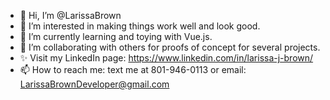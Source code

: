 - 👋 Hi, I’m @LarissaBrown
- 👀 I’m interested in making things work well and look good.
- 🌱 I’m currently learning and toying with Vue.js.
- 💞️ I’m collaborating with others for proofs of concept for several projects.
- ✨ Visit my LinkedIn page: https://www.linkedin.com/in/larissa-j-brown/
- 📫 How to reach me: text me at 801-946-0113 or email: LarissaBrownDeveloper@gmail.com

<!---
LarissaBrown/LarissaBrown is a ✨ special ✨ repository because its `README.md` (this file) appears on your GitHub profile.
You can click the Preview link to take a look at your changes.
--->
